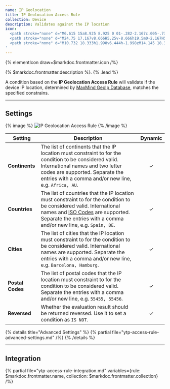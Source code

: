 ```yaml
---
name: IP Geolocation
title: IP Geolocation Access Rule
collection: Device
description: Validates against the IP location
icon: '
  <path stroke="none" d="M6.615 15a8.925 8.925 0 01-.282-2.167c.005-.73.1-1.458.282-2.166h3.662a17.823 17.823 0 00-.152 2.166c.007.725.057 1.448.152 2.167h2.188a15.958 15.958 0 01-.173-2.167c.008-.725.065-1.449.173-2.166h5.07c.108.717.165 1.441.173 2.166-.008.726-.066 1.45-.173 2.167h2.188c.095-.719.145-1.442.152-2.167a17.823 17.823 0 00-.152-2.166h3.662c.182.708.277 1.435.282 2.166A8.925 8.925 0 0123.385 15l2.448 1.083v-3.25C25.833 6.89 20.943 2 15 2 9.057 2 4.167 6.89 4.167 12.833v3.25L6.615 15zm15.882-6.5H19.3a16.953 16.953 0 00-1.495-3.857 8.703 8.703 0 014.69 3.857zM15 4.21a15.27 15.27 0 012.07 4.29h-4.14A15.27 15.27 0 0115 4.21zm-2.806.433A16.953 16.953 0 0010.7 8.5H7.503a8.657 8.657 0 014.691-3.857z"/>
  <path stroke="none" d="M24.75 17.167v8.666H5.25v-8.666h19.5m0-2.167H5.25a2.177 2.177 0 00-2.167 2.167v8.666c0 1.19.978 2.167 2.167 2.167h19.5a2.177 2.177 0 002.167-2.167v-8.666A2.177 2.177 0 0024.75 15z"/>
  <path stroke="none" d="M10.732 18.333h1.998v6.444h-1.998zM14.145 18.333h3.312c.72 0 1.26.17 1.62.513.36.342.54.837.54 1.467 0 .648-.198 1.16-.585 1.52-.396.37-.99.55-1.791.55h-1.098v2.394h-1.998v-6.444zm1.998 2.745h.495c.378 0 .648-.063.8-.198a.631.631 0 00.235-.513.72.72 0 00-.198-.513c-.135-.144-.387-.207-.765-.207h-.567v1.43z"/>
'
---
```


{% elementIcon draw=$markdoc.frontmatter.icon /%}

{% $markdoc.frontmatter.description %}. {% .lead %}

A condition based on the **IP Geolocation Access Rule** will validate if the device IP location, determined by [MaxMind GeoIp Database](essentials-for-yoothemepro/settings/geolocation), matches the specified constrains.

---

## Settings

{% image %}
![IP Geolocation Access Rule](/assets/ytp/access/rule-ip-geolocation.webp)
{% /image %}

| Setting | Description | Dynamic |
| ------- | ----------- | :-----: |
| **Continents** | The list of continents that the IP location must constraint to for the condition to be considered valid. International names and two letter codes are supported. Separate the entries with a comma and/or new line, e.g. `Africa, AU`. | &#x2713; |
| **Countries** | The list of countries that the IP location must constraint to for the condition to be considered valid. International names and [ISO Codes](https://www.iso.org/iso-3166-country-codes.html) are supported. Separate the entries with a comma and/or new line, e.g. `Spain, DE`. | &#x2713; |
| **Cities** | The list of cities that the IP location must constraint to for the condition to be considered valid. International names are supported. Separate the entries with a comma and/or new line, e.g. `Barcelona, Hamburg`. | &#x2713; |
| **Postal Codes** | The list of postal codes that the IP location must constraint to for the condition to be considered valid. Separate the entries with a comma and/or new line, e.g. `55455, 55456`. | &#x2713; |
| **Reversed** | Whether the evaluation result should be returned reversed. Use it to set a condition as `IS NOT`. | &#x2713; |

{% details title="Advanced Settings" %}
    {% partial file="ytp-access-rule-advanced-settings.md" /%}
{% /details %}

---

## Integration

{% partial file="ytp-access-rule-integration.md" variables={rule: $markdoc.frontmatter.name, collection: $markdoc.frontmatter.collection} /%}
